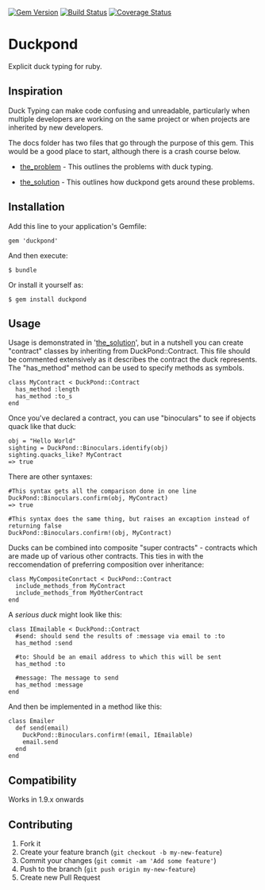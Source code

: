 [![Gem Version](https://badge.fury.io/rb/duckpond.svg)](http://badge.fury.io/rb/duckpond)
[![Build Status](https://travis-ci.org/mikeyhogarth/duckpond.svg?branch=master)](https://travis-ci.org/mikeyhogarth/duckpond)
[![Coverage Status](https://img.shields.io/coveralls/mikeyhogarth/duckpond.svg)](https://coveralls.io/r/mikeyhogarth/duckpond)

# Duckpond

Explicit duck typing for ruby.


## Inspiration

Duck Typing can make code confusing and unreadable, particularly 
when multiple developers are working on the same project or when 
projects are inherited by new developers. 

The docs folder has two files that go through the purpose of this gem. 
This would be a good place to start, although there is a crash 
course below.

* [the_problem](docs/the_problem.txt) - This outlines the problems with duck typing.

* [the_solution](docs/the_solution.txt) - This outlines how duckpond gets around these problems.


## Installation

Add this line to your application's Gemfile:

    gem 'duckpond'

And then execute:

    $ bundle

Or install it yourself as:

    $ gem install duckpond


## Usage

Usage is demonstrated in '[the_solution](docs/the_solution.txt)', but in a nutshell you can create 
"contract" classes by inheriting from DuckPond::Contract. This file should be commented
extensively as it describes the contract the duck represents. The "has_method" method
can be used to specify methods as symbols. 

    class MyContract < DuckPond::Contract
      has_method :length  
      has_method :to_s
    end

Once you've declared a contract, you can use "binoculars" to see if objects quack like
that duck:

    obj = "Hello World"
    sighting = DuckPond::Binoculars.identify(obj)
    sighting.quacks_like? MyContract
    => true

There are other syntaxes:

    #This syntax gets all the comparison done in one line
    DuckPond::Binoculars.confirm(obj, MyContract)
    => true

    #This syntax does the same thing, but raises an excaption instead of returning false 
    DuckPond::Binoculars.confirm!(obj, MyContract)


Ducks can be combined into composite "super contracts" - contracts which are made up of various other contracts. This ties in with the reccomendation of preferring composition over inheritance:

    class MyCompositeConrtact < DuckPond::Contract
      include_methods_from MyContract
      include_methods_from MyOtherContract
    end


A *serious duck* might look like this:

    class IEmailable < DuckPond::Contract
      #send: should send the results of :message via email to :to
      has_method :send

      #to: Should be an email address to which this will be sent
      has_method :to

      #message: The message to send
      has_method :message
    end

And then be implemented in a method like this:

    class Emailer
      def send(email)
        DuckPond::Binoculars.confirm!(email, IEmailable)
        email.send
      end
    end



## Compatibility

Works in 1.9.x onwards


## Contributing

1. Fork it
2. Create your feature branch (`git checkout -b my-new-feature`)
3. Commit your changes (`git commit -am 'Add some feature'`)
4. Push to the branch (`git push origin my-new-feature`)
5. Create new Pull Request
